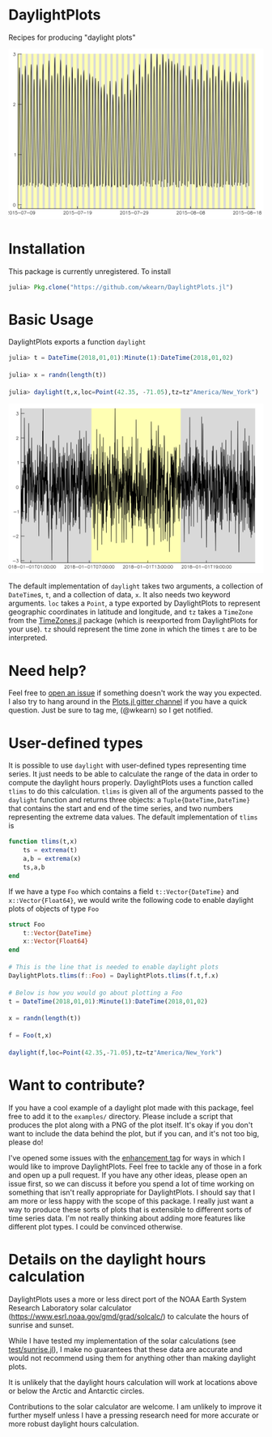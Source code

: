# DaylightPlots

Recipes for producing "daylight plots"

![A daylight plot of tidal water level data. The yellow shading represents daylight and the grey shading represents night.](examples/tides.png)

# Installation

This package is currently unregistered. To install

```julia
julia> Pkg.clone("https://github.com/wkearn/DaylightPlots.jl")
```

# Basic Usage

DaylightPlots exports a function `daylight`

```julia
julia> t = DateTime(2018,01,01):Minute(1):DateTime(2018,01,02)

julia> x = randn(length(t))

julia> daylight(t,x,loc=Point(42.35, -71.05),tz=tz"America/New_York")
```

![A daylight plot with random data](examples/random.png)

The default implementation of `daylight` takes two arguments, a collection of `DateTime`s, `t`, and a collection of data, `x`. It also needs two keyword arguments. `loc` takes a `Point`, a type exported by DaylightPlots to represent geographic coordinates in latitude and longitude, and `tz` takes a `TimeZone` from the [TimeZones.jl](https://github.com/JuliaTime/TimeZones.jl) package (which is reexported from DaylightPlots for your use). `tz` should represent the time zone in which the times `t` are to be interpreted.

# Need help?

Feel free to [open an issue]() if something doesn't work the way you expected. I also try to hang around in the [Plots.jl gitter channel](https://gitter.im/tbreloff/Plots.jl) if you have a quick question. Just be sure to tag me, (@wkearn) so I get notified.

# User-defined types

It is possible to use `daylight` with user-defined types representing time series. It just needs to be able to calculate the range of the data in order to compute the daylight hours properly. DaylightPlots uses a function called `tlims` to do this calculation. `tlims` is given all of the arguments passed to the `daylight` function and returns three objects: a `Tuple{DateTime,DateTime}` that contains the start and end of the time series, and two numbers representing the extreme data values.  The default implementation of `tlims` is

```julia
function tlims(t,x)
    ts = extrema(t)
    a,b = extrema(x)
    ts,a,b
end
```

If we have a type `Foo` which contains a field `t::Vector{DateTime}` and `x::Vector{Float64}`, we would write the following code to enable daylight plots of objects of type `Foo`

```julia
struct Foo
    t::Vector{DateTime}
    x::Vector{Float64}
end

# This is the line that is needed to enable daylight plots
DaylightPlots.tlims(f::Foo) = DaylightPlots.tlims(f.t,f.x)

# Below is how you would go about plotting a Foo
t = DateTime(2018,01,01):Minute(1):DateTime(2018,01,02)

x = randn(length(t))

f = Foo(t,x)

daylight(f,loc=Point(42.35,-71.05),tz=tz"America/New_York")
```

# Want to contribute?

If you have a cool example of a daylight plot made with this package, feel free to add it to the `examples/` directory. Please include a script that produces the plot along with a PNG of the plot itself. It's okay if you don't want to include the data behind the plot, but if you can, and it's not too big, please do!

I've opened some issues with the [enhancement tag]() for ways in which I would like to improve DaylightPlots. Feel free to tackle any of those in a fork and open up a pull request. If you have any other ideas, please open an issue first, so we can discuss it before you spend a lot of time working on something that isn't really appropriate for DaylightPlots. I should say that I am more or less happy with the scope of this package. I really just want a way to produce these sorts of plots that is extensible to different sorts of time series data. I'm not really thinking about adding more features like different plot types. I could be convinced otherwise.

# Details on the daylight hours calculation

DaylightPlots uses a more or less direct port of the NOAA Earth System Research Laboratory solar calculator (https://www.esrl.noaa.gov/gmd/grad/solcalc/) to calculate the hours of sunrise and sunset.

While I have tested my implementation of the solar calculations (see [test/sunrise.jl](test/sunrise.jl)), I make no guarantees that these data are accurate and would not recommend using them for anything other than making daylight plots.

It is unlikely that the daylight hours calculation will work at locations above or below the Arctic and Antarctic circles.

Contributions to the solar calculator are welcome. I am unlikely to improve it further myself unless I have a pressing research need for more accurate or more robust daylight hours calculation.
